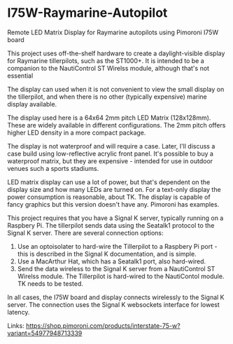 # I75W-Raymarine-Autopilot
Remote LED Matrix Display for Raymarine autopilots using Pimoroni I75W board

This project uses off-the-shelf hardware to create a daylight-visible display for Raymarine tillerpilots, such as the ST1000+.
It is intended to be a companion to the NautiControl ST Wirelss module, although that's not essential

The display can used when it is not convenient to view the small display on the tillerpilot, and when there is no other (typically expensive) marine display available.

The display used here is a 64x64 2mm pitch LED Matrix (128x128mm). These are widely available in different configurations. The 2mm pitch offers higher LED density in a more compact package.

The display is not waterproof and will require a case. Later, I'll discuss a case build using low-reflective acrylic front panel. It's possible to buy a waterproof matrix, but they are expensive - intended for use in outdoor venues such a sports stadiums.

LED matrix display can use a lot of power, but that's dependent on the display size and how many LEDs are turned on. For a text-only display the power consumption is reasonable, about TK. The display is capable of fancy graphics but this version doesn't have any. Pimoroni has examples.

This project requires that you have a Signal K server, typically running on a Raspbery Pi. The tillerpilot sends data using the Seatalk1 protocol to the Signal K server. There are several connection options:
1) Use an optoisolater to hard-wire the Tillerpilot to a Raspbery Pi port - this is described in the Signal K documentation, and is simple.
2) Use a MacArthur Hat, which has a Seatalk1 port, also hard-wired.
3) Send the data wireless to the Signal K server from a NautiControl ST Wirelss module. The Tillerpilot is hard-wired to the NautiContol module. TK needs to be tested.

In all cases, the I75W board and display connects wirelessly to the Signal K server. The connection uses the Signal K websockets interface for lowest latency.

Links:
https://shop.pimoroni.com/products/interstate-75-w?variant=54977948713339







